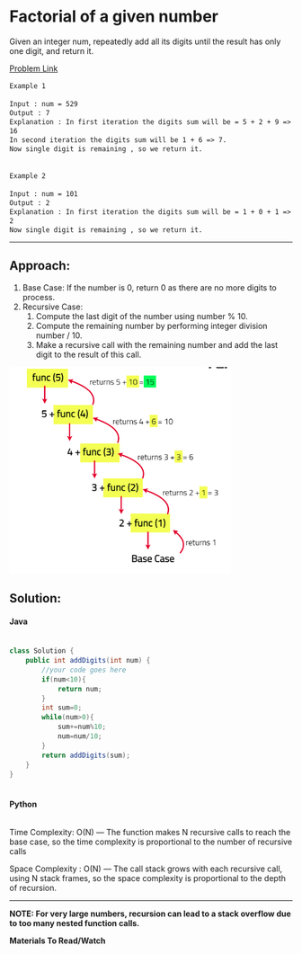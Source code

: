 # Factorial of a given number

Given an integer num, repeatedly add all its digits until the result has only one digit, and return it.

[Problem Link]()

```
Example 1

Input : num = 529
Output : 7
Explanation : In first iteration the digits sum will be = 5 + 2 + 9 => 16
In second iteration the digits sum will be 1 + 6 => 7.
Now single digit is remaining , so we return it.


Example 2

Input : num = 101
Output : 2
Explanation : In first iteration the digits sum will be = 1 + 0 + 1 => 2
Now single digit is remaining , so we return it.

```

---

## **Approach**:

1. Base Case: If the number is 0, return 0 as there are no more digits to process.
2. Recursive Case:
   1. Compute the last digit of the number using number % 10.
   2. Compute the remaining number by performing integer division number / 10.
   3. Make a recursive call with the remaining number and add the last digit to the result of this call.

![alt text](./Images/sumnnumbers.png)

## **Solution**:

#### Java

```Java

class Solution {
    public int addDigits(int num) {
        //your code goes here
        if(num<10){
            return num;
        }
        int sum=0;
        while(num>0){
            sum+=num%10;
            num=num/10;
        }
        return addDigits(sum);
    }
}



```

#### Python

```python


```

Time Complexity: O(N) — The function makes N recursive calls to reach the base case, so the time complexity is proportional to the number of recursive calls

Space Complexity : O(N) — The call stack grows with each recursive call, using N stack frames, so the space complexity is proportional to the depth of recursion.

---

**NOTE: For very large numbers, recursion can lead to a stack overflow due to too many nested function calls.**

**Materials To Read/Watch**
